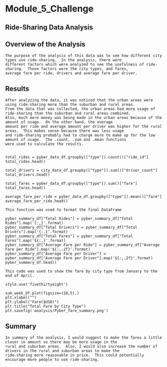 # Module_5_Challenge


## Ride-Sharing Data Analysis

## Overview of the Analysis

	The purpose of the analysis of this data was to see how different city types use ride-sharing.  In the analysis, there were
	different factors which were analyzed to see the usefulness of ride-sharing.  Those factors were the city types, and fares,
	average fare per ride, drivers and average fare per driver.

## Results

	After analyzing the data, it was noticed that the urban areas were using ride-sharing more than the suburban and rural areas.
	From the data that was collected, the urban areas had more usage of ride-sharing than the suburban and rural areas combined.
	Also, much more money was being made in the urban areas because of the amount of usage.  On the other hand, the average
	amount per ride and average amount per driver was higher for the rural areas.  This makes sense because there was less usage
	and ride-sharing probably had to charge more to make up for the low amount of usage.  The .count, .sum and .mean functions
	were used to calculate the results.


	total_rides = pyber_data_df.groupby(["type"]).count()["ride_id"]
	total_rides.head()

	total_drivers = city_data_df.groupby(["type"]).sum()["driver_count"]
	total_drivers.head()

	total_fares = pyber_data_df.groupby(["type"]).sum()["fare"]
	total_fares.head()

	average_fare_per_ride = pyber_data_df.groupby(["type"]).mean()["fare"]
	average_fare_per_ride.head()
	
	This function was used to format the final DataFrame

	pyber_summary_df["Total Rides"] = pyber_summary_df["Total Rides"].map('{:,}'.format)
	pyber_summary_df["Total Drivers"] = pyber_summary_df["Total Drivers"].map('{:,}'.format)
	pyber_summary_df["Total Fares"] = pyber_summary_df["Total Fares"].map('${:,}'.format)
	pyber_summary_df["Average Fare per Ride"] = pyber_summary_df["Average Fare per Ride"].map('${:,.2f}'.format)
	pyber_summary_df["Average Fare per Driver"] = pyber_summary_df["Average Fare per Driver"].map('${:,.2f}'.format)
	pyber_summary_df.head()

	This code was used to show the fare by city type from January to the end of April.

	style.use('fivethirtyeight')

	sum_week_df.plot(figsize=(18,5),)
	plt.xlabel("")
	plt.ylabel("Fare($USD)")
	plt.title("Total Fare by City Type")
	plt.savefig('analysis/Pyber_fare_summary.png')


## Summary

	In summary of the analysis, I would suggest to make the fares a little closer in amount so there may be more usage in the
	rural and suburban areas.  Also, I would also increase the number of drivers in the rural and suburban areas to make the
	ride-sharing more reasonable in price.  This could potentially encourage more people to use ride-sharing.
